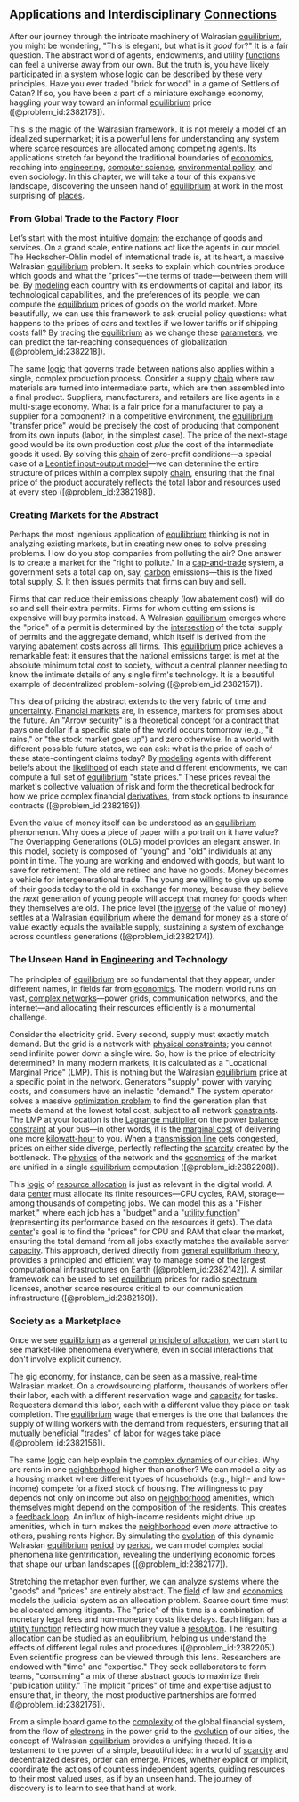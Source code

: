 ## Applications and Interdisciplinary [Connections](@article_id:193345)

After our journey through the intricate machinery of Walrasian [equilibrium](@article_id:144554), you might be wondering, "This is elegant, but what is it *good* for?" It is a fair question. The abstract world of agents, endowments, and utility [functions](@article_id:153927) can feel a universe away from our own. But the truth is, you have likely participated in a system whose [logic](@article_id:266330) can be described by these very principles. Have you ever traded "brick for wood" in a game of Settlers of Catan? If so, you have been a part of a miniature exchange economy, haggling your way toward an informal [equilibrium](@article_id:144554) price ([@problem_id:2382178]).

This is the magic of the Walrasian framework. It is not merely a model of an idealized supermarket; it is a powerful lens for understanding any system where scarce resources are allocated among competing agents. Its applications stretch far beyond the traditional boundaries of [economics](@article_id:271560), reaching into [engineering](@article_id:275179), [computer science](@article_id:150299), [environmental policy](@article_id:200291), and even sociology. In this chapter, we will take a tour of this expansive landscape, discovering the unseen hand of [equilibrium](@article_id:144554) at work in the most surprising of [places](@article_id:187379).

### From Global Trade to the Factory Floor

Let’s start with the most intuitive [domain](@article_id:274630): the exchange of goods and services. On a grand scale, entire nations act like the agents in our model. The Heckscher-Ohlin model of international trade is, at its heart, a massive Walrasian [equilibrium](@article_id:144554) problem. It seeks to explain which countries produce which goods and what the "prices"—the terms of trade—between them will be. By [modeling](@article_id:268079) each country with its endowments of capital and labor, its technological capabilities, and the preferences of its people, we can compute the [equilibrium](@article_id:144554) prices of goods on the world market. More beautifully, we can use this framework to ask crucial policy questions: what happens to the prices of cars and textiles if we lower tariffs or if shipping costs fall? By tracing the [equilibrium](@article_id:144554) as we change these [parameters](@article_id:173606), we can predict the far-reaching consequences of globalization ([@problem_id:2382218]).

The same [logic](@article_id:266330) that governs trade between nations also applies within a single, complex production process. Consider a supply [chain](@article_id:267135) where raw materials are turned into intermediate parts, which are then assembled into a final product. Suppliers, manufacturers, and retailers are like agents in a multi-stage economy. What is a fair price for a manufacturer to pay a supplier for a component? In a competitive environment, the [equilibrium](@article_id:144554) "transfer price" would be precisely the cost of producing that component from its own inputs (labor, in the simplest case). The price of the next-stage good would be its own production cost *plus* the cost of the intermediate goods it used. By solving this [chain](@article_id:267135) of zero-profit conditions—a special case of a [Leontief input-output model](@article_id:140572)—we can determine the entire structure of prices within a complex supply [chain](@article_id:267135), ensuring that the final price of the product accurately reflects the total labor and resources used at every step ([@problem_id:2382198]).

### Creating Markets for the Abstract

Perhaps the most ingenious application of [equilibrium](@article_id:144554) thinking is not in analyzing existing markets, but in creating new ones to solve pressing problems. How do you stop companies from polluting the air? One answer is to create a market for the "right to pollute." In a [cap-and-trade](@article_id:187143) system, a government sets a total cap on, say, [carbon](@article_id:149718) emissions—this is the fixed total supply, $S$. It then issues permits that firms can buy and sell.

Firms that can reduce their emissions cheaply (low abatement cost) will do so and sell their extra permits. Firms for whom cutting emissions is expensive will buy permits instead. A Walrasian [equilibrium](@article_id:144554) emerges where the "price" of a permit is determined by the [intersection](@article_id:159395) of the total supply of permits and the aggregate demand, which itself is derived from the varying abatement costs across all firms. This [equilibrium](@article_id:144554) price achieves a remarkable feat: it ensures that the national emissions target is met at the absolute minimum total cost to society, without a central planner needing to know the intimate details of any single firm's technology. It is a beautiful example of decentralized problem-solving ([@problem_id:2382157]).

This idea of pricing the abstract extends to the very fabric of time and [uncertainty](@article_id:275351). [Financial markets](@article_id:142343) are, in essence, markets for promises about the future. An "Arrow security" is a theoretical concept for a contract that pays one dollar if a specific state of the world occurs tomorrow (e.g., "it rains," or "the stock market goes up") and zero otherwise. In a world with different possible future states, we can ask: what is the price of each of these state-contingent claims today? By [modeling](@article_id:268079) agents with different beliefs about the [likelihood](@article_id:166625) of each state and different endowments, we can compute a full set of [equilibrium](@article_id:144554) "state prices." These prices reveal the market's collective valuation of risk and form the theoretical bedrock for how we price complex financial [derivatives](@article_id:165970), from stock options to insurance contracts ([@problem_id:2382169]).

Even the value of money itself can be understood as an [equilibrium](@article_id:144554) phenomenon. Why does a piece of paper with a portrait on it have value? The Overlapping Generations (OLG) model provides an elegant answer. In this model, society is composed of "young" and "old" individuals at any point in time. The young are working and endowed with goods, but want to save for retirement. The old are retired and have no goods. Money becomes a vehicle for intergenerational trade. The young are willing to give up some of their goods today to the old in exchange for money, because they believe the *next* generation of young people will accept that money for goods when they themselves are old. The price level (the [inverse](@article_id:260340) of the value of money) settles at a Walrasian [equilibrium](@article_id:144554) where the demand for money as a store of value exactly equals the available supply, sustaining a system of exchange across countless generations ([@problem_id:2382174]).

### The Unseen Hand in [Engineering](@article_id:275179) and Technology

The principles of [equilibrium](@article_id:144554) are so fundamental that they appear, under different names, in fields far from [economics](@article_id:271560). The modern world runs on vast, [complex networks](@article_id:261201)—power grids, communication networks, and the internet—and allocating their resources efficiently is a monumental challenge.

Consider the electricity grid. Every second, supply must exactly match demand. But the grid is a network with [physical constraints](@article_id:171850); you cannot send infinite power down a single wire. So, how is the price of electricity determined? In many modern markets, it is calculated as a "Locational Marginal Price" (LMP). This is nothing but the Walrasian [equilibrium](@article_id:144554) price at a specific point in the network. Generators "supply" power with varying costs, and consumers have an inelastic "demand." The system operator solves a massive [optimization problem](@article_id:266255) to find the generation plan that meets demand at the lowest total cost, subject to all network [constraints](@article_id:149214). The LMP at your location is the [Lagrange multiplier](@article_id:144069) on the power [balance](@article_id:169031) [constraint](@article_id:203363) at your bus—in other words, it is the [marginal cost](@article_id:144105) of delivering one more [kilowatt-hour](@article_id:144939) to you. When a [transmission line](@article_id:265836) gets congested, prices on either side diverge, perfectly reflecting the [scarcity](@article_id:139346) created by the bottleneck. The [physics](@article_id:144980) of the network and the [economics](@article_id:271560) of the market are unified in a single [equilibrium](@article_id:144554) computation ([@problem_id:2382208]).

This [logic](@article_id:266330) of [resource allocation](@article_id:267654) is just as relevant in the digital world. A data [center](@article_id:265330) must allocate its finite resources—CPU cycles, RAM, storage—among thousands of competing jobs. We can model this as a "Fisher market," where each job has a "budget" and a "[utility function](@article_id:137313)" (representing its performance based on the resources it gets). The data [center](@article_id:265330)'s goal is to find the "prices" for CPU and RAM that clear the market, ensuring the total demand from all jobs exactly matches the available server [capacity](@article_id:268736). This approach, derived directly from [general equilibrium theory](@article_id:143029), provides a principled and efficient way to manage some of the largest computational infrastructures on Earth ([@problem_id:2382142]). A similar framework can be used to set [equilibrium](@article_id:144554) prices for radio [spectrum](@article_id:273306) licenses, another scarce resource critical to our communication infrastructure ([@problem_id:2382160]).

### Society as a Marketplace

Once we see [equilibrium](@article_id:144554) as a general [principle of allocation](@article_id:189188), we can start to see market-like phenomena everywhere, even in social interactions that don't involve explicit currency.

The gig economy, for instance, can be seen as a massive, real-time Walrasian market. On a crowdsourcing platform, thousands of workers offer their labor, each with a different reservation wage and [capacity](@article_id:268736) for tasks. Requesters demand this labor, each with a different value they place on task completion. The [equilibrium](@article_id:144554) wage that emerges is the one that balances the supply of willing workers with the demand from requesters, ensuring that all mutually beneficial "trades" of labor for wages take place ([@problem_id:2382156]).

The same [logic](@article_id:266330) can help explain the [complex dynamics](@article_id:170698) of our cities. Why are rents in one [neighborhood](@article_id:143281) higher than another? We can model a city as a housing market where different types of households (e.g., high- and low-income) compete for a fixed stock of housing. The willingness to pay depends not only on income but also on [neighborhood](@article_id:143281) amenities, which themselves might depend on the [composition](@article_id:191561) of the residents. This creates a [feedback loop](@article_id:273042). An influx of high-income residents might drive up amenities, which in turn makes the [neighborhood](@article_id:143281) even *more* attractive to others, pushing rents higher. By simulating the [evolution](@article_id:143283) of this dynamic Walrasian [equilibrium](@article_id:144554) [period](@article_id:169165) by [period](@article_id:169165), we can model complex social phenomena like gentrification, revealing the underlying economic forces that shape our urban landscapes ([@problem_id:2382177]).

Stretching the metaphor even further, we can analyze systems where the "goods" and "prices" are entirely abstract. The [field](@article_id:151652) of law and [economics](@article_id:271560) models the judicial system as an allocation problem. Scarce court time must be allocated among litigants. The "price" of this time is a combination of monetary legal fees and non-monetary costs like delays. Each litigant has a [utility function](@article_id:137313) reflecting how much they value a [resolution](@article_id:142622). The resulting allocation can be studied as an [equilibrium](@article_id:144554), helping us understand the effects of different legal rules and procedures ([@problem_id:2382205]). Even scientific progress can be viewed through this lens. Researchers are endowed with "time" and "expertise." They seek collaborators to form teams, "consuming" a mix of these abstract goods to maximize their "publication utility." The implicit "prices" of time and expertise adjust to ensure that, in theory, the most productive partnerships are formed ([@problem_id:2382176]).

From a simple board game to the [complexity](@article_id:265609) of the global financial system, from the flow of [electrons](@article_id:136939) in the power grid to the [evolution](@article_id:143283) of our cities, the concept of Walrasian [equilibrium](@article_id:144554) provides a unifying thread. It is a testament to the power of a simple, beautiful idea: in a world of [scarcity](@article_id:139346) and decentralized desires, order can emerge. Prices, whether explicit or implicit, coordinate the actions of countless independent agents, guiding resources to their most valued uses, as if by an unseen hand. The journey of discovery is to learn to see that hand at work.